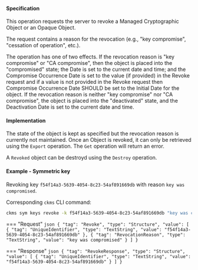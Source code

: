 #### Specification

This operation requests the server to revoke a Managed Cryptographic Object or an Opaque Object.

The request contains a reason for the revocation (e.g., "key compromise", "cessation of operation", etc.).

The operation has one of two effects. If the revocation reason is "key compromise" or "CA compromise", then the object
is placed into the "compromised" state; the Date is set to the current date and time; and the Compromise Occurrence Date
is set to the value (if provided) in the Revoke request and if a value is not provided in the Revoke request then
Compromise Occurrence Date SHOULD be set to the Initial Date for the object. If the revocation reason is neither "key
compromise" nor "CA compromise", the object is placed into the "deactivated" state, and the Deactivation Date is set to
the current date and time.

#### Implementation

The state of the object is kept as specified but the revocation reason is currently not maintained.
Once an Object is revoked, it can only be retrieved using the `Export` operation. The `Get` operation will return an
error.

A `Revoked` object can be destroyd using the `Destroy` operation.

#### Example - Symmetric key

Revoking key `f54f14a3-5639-4054-8c23-54af891669db` with reason `key was compromised`.

Corresponding `ckms` CLI command:
```bash
ckms sym keys revoke -k f54f14a3-5639-4054-8c23-54af891669db "key was compromised"
```

=== "Request"
    ```json
    {
      "tag": "Revoke",
      "type": "Structure",
      "value": [
        {
          "tag": "UniqueIdentifier",
          "type": "TextString",
          "value": "f54f14a3-5639-4054-8c23-54af891669db"
        },
        {
          "tag": "RevocationReason",
          "type": "TextString",
          "value": "key was compromised"
        }
      ]
    }  
    ```

=== "Response"
    ```json
    {
      "tag": "RevokeResponse",
      "type": "Structure",
      "value": [
        {
          "tag": "UniqueIdentifier",
          "type": "TextString",
          "value": "f54f14a3-5639-4054-8c23-54af891669db"
        }
      ]
    }  
    ```
